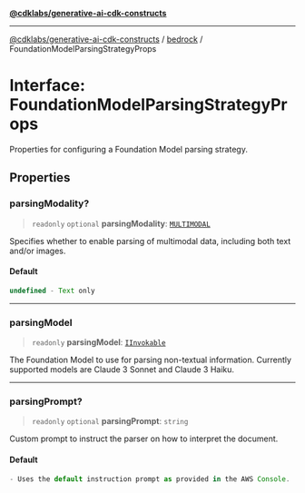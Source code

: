 [**@cdklabs/generative-ai-cdk-constructs**](../../../../README.md)

***

[@cdklabs/generative-ai-cdk-constructs](../../../../README.md) / [bedrock](../README.md) / FoundationModelParsingStrategyProps

# Interface: FoundationModelParsingStrategyProps

Properties for configuring a Foundation Model parsing strategy.

## Properties

### parsingModality?

> `readonly` `optional` **parsingModality**: [`MULTIMODAL`](../enumerations/ParsingModality.md#multimodal)

Specifies whether to enable parsing of multimodal data, including both text and/or images.

#### Default

```ts
undefined - Text only
```

***

### parsingModel

> `readonly` **parsingModel**: [`IInvokable`](IInvokable.md)

The Foundation Model to use for parsing non-textual information.
Currently supported models are Claude 3 Sonnet and Claude 3 Haiku.

***

### parsingPrompt?

> `readonly` `optional` **parsingPrompt**: `string`

Custom prompt to instruct the parser on how to interpret the document.

#### Default

```ts
- Uses the default instruction prompt as provided in the AWS Console.
```
